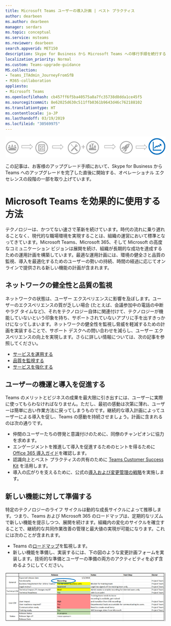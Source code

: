 ```yaml
---
title: Microsoft Teams ユーザーの導入計画 | ベスト プラクティス
author: dearbeen
ms.author: dearbeen
manager: serdars
ms.topic: conceptual
ms.service: msteams
ms.reviewer: dearbeen
search.appverid: MET150
description: Skype for Business から Microsoft Teams への移行手順を続行するためのガイダンス
localization_priority: Normal
ms.custom: Teams-upgrade-guidance
MS.collection:
- Teams_ITAdmin_JourneyFromSfB
- M365-collaboration
appliesto:
- Microsoft Teams
ms.openlocfilehash: cb457ff6f5ba40575a8a7fc35738d8dda1ce45f5
ms.sourcegitcommit: 8e62025d630c511ffb0361b9643d46c762188102
ms.translationtype: HT
ms.contentlocale: ja-JP
ms.lasthandoff: 03/19/2019
ms.locfileid: "30569975"
---
```

![オペレーショナル エクセレンスの段階に重点を置いた、アップグレード手順の各段階](media/upgrade-banner-op-excellence.png "オペレーショナル エクセレンスの段階に重点を置いた、アップグレード手順の各段階")

この記事は、お客様のアップグレード手順において、Skype for Business から Teams へのアップグレードを完了した直後に開始する、オペレーショナル エクセレンスの段階の一部を取り上げています。

# <a name="how-to-use-microsoft-teams-effectively"></a>Microsoft Teams を効果的に使用する方法

テクノロジーは、かつてない速さで革新を続けています。時代の流れに乗り遅れることなく、現代的な職場環境を実現することは、組織の運営において標準となってきています。Microsoft Teams、Microsoft 365、そして Microsoft の高度なコミュニケーション ビジョンは展開を続け、組織が長期的な成功を達成するための運用計画を構築しています。最適な運用計画には、環境の健全さと品質の監視、導入を最適化するためのユーザーの勢いの持続、時間の経過に応じてオンラインで提供される新しい機能の計画が含まれます。

## <a name="monitor-for-network-health-and-quality"></a>ネットワークの健全性と品質の監視

ネットワークの状態は、ユーザー エクスペリエンスに影響を及ぼします。ユーザーのエクスペリエンスの質が乏しい場合 (たとえば、会議参加中の電話の中断やラグ タイムなど)、それをテクノロジー自体に関連付けて、テクノロジーが機能していないという印象を持ち、サポートされていないアプリに手を出すきっかけになってしまいます。ネットワークの健全性を監視し脅威を軽減するための計画を実装することで、サポート デスクへの問い合わせを減らし、ユーザー エクスペリエンスの向上を実現します。さらに詳しい情報については、次の記事を参照してください。

- [サービスを運用する](upgrade-operate-my-service.md)
- [品質を監視する](upgrade-monitor-quality.md)
- [サービスを強化する](upgrade-enhance-my-service.md)

## <a name="drive-user-momentum-and-adoption"></a>ユーザーの機運と導入を促進する

Teams のメリットとビジネスの成果を最大限に引き出すには、ユーザーに実際に使ってもらわなければなりません。ただし、最初の感動は次第に薄れ、ユーザーは簡単に古い作業方法に戻ってしまうものです。継続的な導入計画によってユーザーによる導入を促し、Teams の感動を持続させましょう。計画に含まれるのは次の通りです。

- 仲間のユーザーたちの啓発と意識付けのために、同僚のチャンピオンに協力を求めます。
- エンゲージメントを推進して導入を促進するためのヒントを得るために [Office 365 導入ガイド](https://go.microsoft.com/fwlink/?linkid=859045)を確認します。
- 認識向上とベスト プラクティスの共有のために [Teams Customer Success Kit](https://download.microsoft.com/download/A/E/9/AE984CD4-CF4B-41E7-9ABD-6735E3F01897/MicrosoftTeamsCustomerSuccessKit.zip) を活用します。
- 導入の広がりを支えるために、公式の[導入および変更管理の戦略](http://www.successwithteams.com/)を実施します。

## <a name="prepare-for-new-functionality"></a>新しい機能に対して準備する

特定のテクノロジーのライフ サイクルは動的な成長サイクルによって推移します。つまり、Teams および Microsoft 365 のロードマップは、定期的なリズムで新しい機能を提示しつつ、展開を続けます。組織内の変化のサイクルを確立することで、継続的な共同作業改善の管理と最大値の実現が可能になります。これには次のことが含まれます。

- Teams の[ロードマップ](https://products.office.com/business/office-365-roadmap?filters=microsoft%20teams)を監視します。
- 新しい機能を準備し、実装するには、下の図のような変更計画フォームを実装します。技術的な準備とユーザーの準備の両方のアクティビティを必ず含めるようにしてください。


![新機能のリリース予定日とメモが記されたフォームの例。今後の手順と所有者もリストに表示されています](media/upgrade-change-plan-form.png "新機能のリリース予定日とメモが記されたフォームの例。今後の手順と所有者もリストに表示されています")
